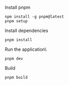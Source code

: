 Install pnpm

```
npm install -g pnpm@latest
pnpm setup
```

Install dependencies

```
pnpm install
```

Run the application\

```
pnpm dev
```

Build

```
pnpm build
```

